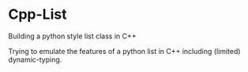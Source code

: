 # Cpp-List
Building a python style list class in C++

Trying to emulate the features of a python list in C++ including (limited) dynamic-typing.
